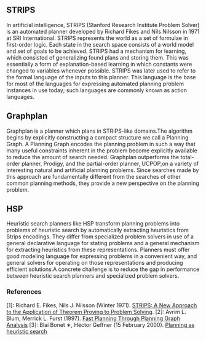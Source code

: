 
## STRIPS
In artificial intelligence, STRIPS (Stanford Research Institute Problem Solver) is an automated planner developed by Richard Fikes and Nils Nilsson in 1971 at SRI International. STRIPS represents the world as a set of formulae in first-order logic. Each state in the search space consists of a world model and set of goals to be achieved. STRIPS had a mechanism for learning, which consisted of generalizing found plans and storing them. This was essentially a form of explanation-based learning in which constants were changed to variables whenever possible. STRIPS was later used to refer to the formal language of the inputs to this planner. This language is the base for most of the languages for expressing automated planning problem instances in use today; such languages are commonly known as action languages.

## Graphplan
Graphplan is a planner which plans in STRIPS-like domains.The algorithm begins by explicitly constructing a compact structure we call a Planning Graph. A Planning Graph encodes the planning problem in such a way that many useful constraints inherent in the problem become explicitly available to reduce the amount of search needed. Graphplan outperforms the total-order planner, Prodigy, and the partial-order planner, UCPOP,on a variety of interesting natural and artificial planning problems. Since searches made by this approach are fundamentally different from the searches of other common planning methods, they provide a new perspective on the planning problem.

## HSP
Heuristic search planners like HSP transform planning problems into problems of heuristic search by automatically extracting heuristics from Strips encodings. They differ from specialized problem solvers in use of a general declarative language for stating problems and a general mechanism for extracting heuristics from these representations. Planners must offer good modeling language for expressing problems in a convenient way, and general solvers for operating on those representations and producing efficient solutions.A concrete challenge is to reduce the gap in performance between heuristic search planners and specialized problem solvers.

### References
[1]: Richard E. Fikes, Nils J. Nilsson (Winter 1971). [STRIPS: A New Approach to the Application of Theorem Proving to Problem Solving](http://ai.stanford.edu/~nilsson/OnlinePubs-Nils/PublishedPapers/strips.pdf).
[2]: Avrim L. Blum, Merrick L. Furst (1997). [Fast Planning Through Planning Graph Analysis](http://www.cs.cmu.edu/~avrim/Papers/graphplan.pdf)
[3]: Blai Bonet ∗, Héctor Geffner (15 February 2000). [Planning as heuristic search](http://www.cs.toronto.edu/~sheila/2542/s14/A1/bonetgeffner-heusearch-aij01.pdf)

